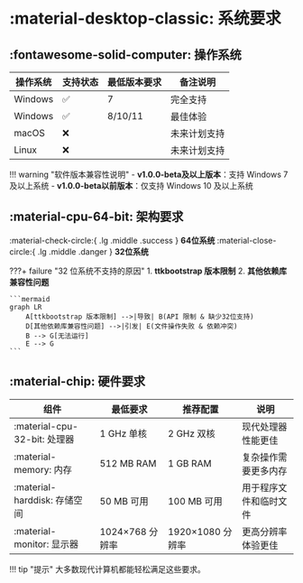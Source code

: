 # :material-desktop-classic: 系统要求

## :fontawesome-solid-computer: 操作系统

| 操作系统       | 支持状态 | 最低版本要求       | 备注说明              |
|----------------|----------|--------------------|-----------------------|
| Windows        | ✅       | 7                  | 完全支持              |
| Windows        | ✅       | 8/10/11            | 最佳体验              |
| macOS          | ❌       |                    | 未来计划支持          |
| Linux          | ❌       |                    | 未来计划支持          |

!!! warning "软件版本兼容性说明"
    - **v1.0.0-beta及以上版本**：支持 Windows 7 及以上系统
    - **v1.0.0-beta以前版本**：仅支持 Windows 10 及以上系统

## :material-cpu-64-bit: 架构要求

:material-check-circle:{ .lg .middle .success } __64位系统__  :material-close-circle:{ .lg .middle .danger } __32位系统__  

???+ failure "32 位系统不支持的原因"
    1. **ttkbootstrap 版本限制**
    2. **其他依赖库兼容性问题**

    ```mermaid
    graph LR
        A[ttkbootstrap 版本限制] -->|导致| B(API 限制 & 缺少32位支持)
        D[其他依赖库兼容性问题] -->|引发| E(文件操作失败 & 依赖冲突)
        B --> G[无法运行]
        E --> G
    ```

## :material-chip: 硬件要求

| 组件       | 最低要求       | 推荐配置       | 说明                     |
|------------|----------------|----------------|--------------------------|
| :material-cpu-32-bit: 处理器 | 1 GHz 单核     | 2 GHz 双核     | 现代处理器性能更佳       |
| :material-memory: 内存      | 512 MB RAM     | 1 GB RAM       | 复杂操作需要更多内存     |
| :material-harddisk: 存储空间 | 50 MB 可用     | 100 MB 可用    | 用于程序文件和临时文件   |
| :material-monitor: 显示器    | 1024×768 分辨率 | 1920×1080 分辨率 | 更高分辨率体验更佳       |

!!! tip "提示"
    大多数现代计算机都能轻松满足这些要求。

